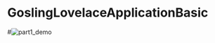 # GoslingLovelaceApplicationBasic
#![part1_demo](https://github.com/PengfeiMiao/GoslingLovelaceApplicationBasic/part1_demo.gif)
